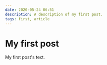 ```yaml
---
date: 2020-05-24 06:51
description: A description of my first post.
tags: first, article
---
```

# My first post

My first post's text.